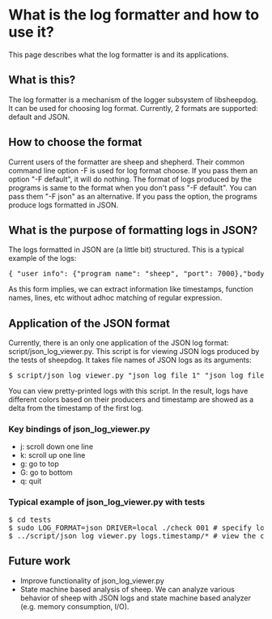 # What is the log formatter and how to use it?
  This page describes what the log formatter is and its applications.

## What is this?
   The log formatter is a mechanism of the logger subsystem of libsheepdog. It can be used for choosing log format. Currently, 2 formats are supported: default and JSON.

## How to choose the format
   Current users of the formatter are sheep and shepherd. Their common command line option -F is used for log format choose. If you pass them an option "-F default", it will do nothing. The format of logs produced by the programs is same to the format when you don't pass "-F default". You can pass them "-F json" as an alternative. If you pass the option, the programs produce logs formatted in JSON.

## What is the purpose of formatting logs in JSON?
   The logs formatted in JSON are (a little bit) structured. This is a typical example of the logs:
<pre>
{ "user_info": {"program_name": "sheep", "port": 7000},"body": {"second": 1365731341, "usecond": 742602, "worker_name": "main", "worker_idx": 0, "func": "init_signal", "line": 173, "msg": "register signal_handler for 10"} }
</pre>
   As this form implies, we can extract information like timestamps, function names, lines, etc without adhoc matching of regular expression.

## Application of the JSON format
   Currently, there is an only one application of the JSON log format: script/json_log_viewer.py. This script is for viewing JSON logs produced by the tests of sheepdog. It takes file names of JSON logs as its arguments:
<pre>
$ script/json_log_viewer.py "json log file 1" "json log file 2" ...
</pre>
   You can view pretty-printed logs with this script. In the result, logs have different colors based on their producers and timestamp are showed as a delta from the timestamp of the first log.

### Key bindings of json_log_viewer.py
* j: scroll down one line
* k: scroll up one line
* g: go to top
* G: go to bottom
* q: quit

### Typical example of json_log_viewer.py with tests
<pre>
$ cd tests
$ sudo LOG_FORMAT=json DRIVER=local ./check 001 # specify log format with the environment variable $LOG_FORMAT.
$ ../script/json_log_viewer.py logs.timestamp/* # view the collected log files
</pre>

## Future work
* Improve functionality of json_log_viewer.py
* State machine based analysis of sheep. We can analyze various behavior of sheep with JSON logs and state machine based analyzer (e.g. memory consumption, I/O).
